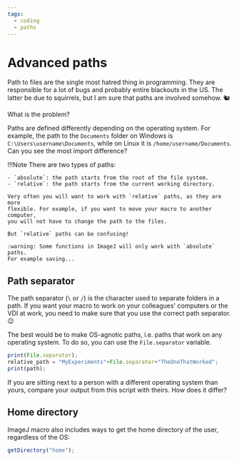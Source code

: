 ```yaml
---
tags:
  - coding
  - paths
---
```

# Advanced paths

Path to files are the single most hatred thing in programming. They are
responsible for a lot of bugs and probably entire blackouts in the US. The
latter be due to squirrels, but I am sure that paths are involved somehow. :chipmunk:

What is the problem?

Paths are defined differently depending on the operating system. For example,
the path to the `Documents` folder on Windows is `C:\Users\username\Documents`,
while on Linux it is `/home/username/Documents`. Can you see the most import
difference?

!!!Note
    There are two types of paths:

    - `absolute`: the path starts from the root of the file system.
    - `relative`: the path starts from the current working directory.

    Very often you will want to work with `relative` paths, as they are more
    flexible. For example, if you want to move your macro to another computer,
    you will not have to change the path to the files.

    But `relative` paths can be confusing!

    :warning: Some functions in ImageJ will only work with `absolute` paths.
    For example saving...

## Path separator

The path separator (`\` or `/`) is the character used to separate folders in a path. If you
want your macro to work on your colleagues' computers or the VDI at work, you
need to make sure that you use the correct path separator. :wink:

The best would be to make OS-agnotic paths, i.e. paths that work on any
operating system. To do so, you can use the `File.separator` variable.

```javascript title="OS-agnostic path"
print(File.separator);
relative_path = "MyExperiments"+File.separator+"TheOneThatWorked";
print(path);
```

If you are sitting next to a person with a different operating system than yours, compare your output from this script with theirs. How does it differ?

## Home directory

ImageJ macro also includes ways to get the home directory of the user,
regardless of the OS:

```javascript title="Home directory"
getDirectory("home");
```
